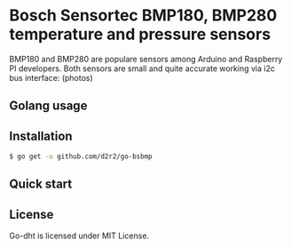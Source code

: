 Bosch Sensortec BMP180, BMP280 temperature and pressure sensors
===============================================================

BMP180 and BMP280 are populare sensors among Arduino and Raspberry PI developers.
Both sensors are small and quite accurate working via i2c bus interface: (photos)

Golang usage
---------------



Installation
------------

```bash
$ go get -u github.com/d2r2/go-bsbmp
```

Quick start
-----------


License
-------

Go-dht is licensed under MIT License.
